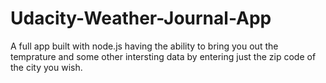 # Udacity-Weather-Journal-App
 A full app built with node.js having the ability to bring you out the temprature and some other intersting data by entering just the zip code of the city you wish.
